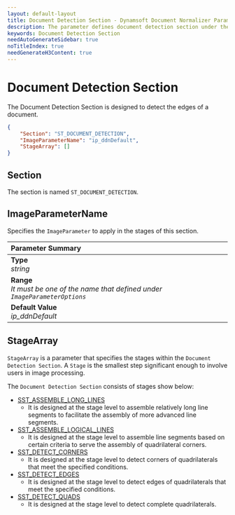 ```yaml
---
layout: default-layout
title: Document Detection Section - Dynamsoft Document Normalizer Parameters
description: The parameter defines document detection section under the DocumentNormalizerTask.
keywords: Document Detection Section
needAutoGenerateSidebar: true
noTitleIndex: true
needGenerateH3Content: true
---
```


# Document Detection Section

The Document Detection Section is designed to detect the edges of a document.

```json
{
    "Section": "ST_DOCUMENT_DETECTION",
    "ImageParameterName": "ip_ddnDefault",
    "StageArray": []
}
```

## Section

The section is named `ST_DOCUMENT_DETECTION`.

## ImageParameterName

Specifies the `ImageParameter` to apply in the stages of this section.

| Parameter Summary |
| :------------- |
| **Type**<br>*string* |
| **Range**<br>*It must be one of the name that defined under `ImageParameterOptions`* |
| **Default Value**<br>*ip_ddnDefault* |

## StageArray

`StageArray` is a parameter that specifies the stages within the `Document Detection Section`. A `Stage` is the smallest step significant enough to involve users in image processing.

The `Document Detection Section` consists of stages show below:

* [SST_ASSEMBLE_LONG_LINES](./stage-assemble-long-lines.md)
  * It is designed at the stage level to assemble relatively long line segments to facilitate the assembly of more advanced line segments.
* [SST_ASSEMBLE_LOGICAL_LINES](./stage-assemble-logical-lines.md)
  * It is designed at the stage level to assemble line segments based on certain criteria to serve the assembly of quadrilateral corners.
* [SST_DETECT_CORNERS](./stage-detect-corners.md)
  * It is designed at the stage level to detect corners of quadrilaterals that meet the specified conditions.
* [SST_DETECT_EDGES](./stage-detect-edges.md)
  * It is designed at the stage level to detect edges of quadrilaterals that meet the specified conditions.
* [SST_DETECT_QUADS](./stage-detect-quads.md)
  * It is designed at the stage level to detect complete quadrilaterals.
